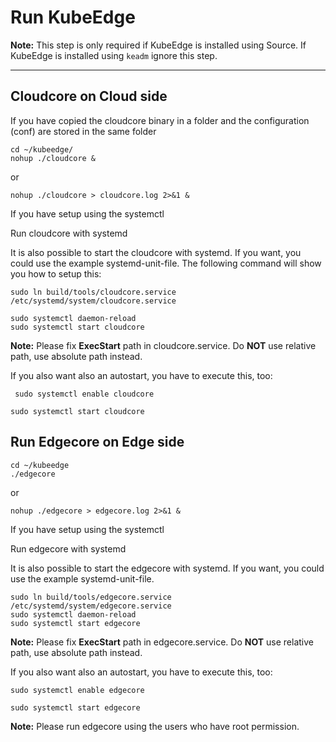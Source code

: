 # Run KubeEdge

**Note:** This step is only required if KubeEdge is installed using Source. If KubeEdge is installed using `keadm` ignore this step.
***

## Cloudcore on Cloud side

If you have copied the cloudcore binary in a folder and the configuration (conf) are stored in the same folder

```shell
cd ~/kubeedge/
nohup ./cloudcore &
```

or

 ```shell
nohup ./cloudcore > cloudcore.log 2>&1 &
 ```

If you have setup using the systemctl

Run cloudcore with systemd

It is also possible to start the cloudcore with systemd. If you want, you could use the example systemd-unit-file. The following command will show you how to setup this:

```shell
sudo ln build/tools/cloudcore.service /etc/systemd/system/cloudcore.service

sudo systemctl daemon-reload
sudo systemctl start cloudcore
```

**Note:** Please fix __ExecStart__ path in cloudcore.service. Do __NOT__ use relative path, use absolute path instead.

If you also want also an autostart, you have to execute this, too:

```shell
 sudo systemctl enable cloudcore
 ```

```shell
sudo systemctl start cloudcore
```

## Run Edgecore on Edge side

```shell
cd ~/kubeedge
./edgecore
 ```

 or

 ```shell
nohup ./edgecore > edgecore.log 2>&1 &
 ```

If you have setup using the systemctl
 
Run edgecore with systemd
 
It is also possible to start the edgecore with systemd. If you want, you could use the example systemd-unit-file.
 
```shell
sudo ln build/tools/edgecore.service /etc/systemd/system/edgecore.service
sudo systemctl daemon-reload
sudo systemctl start edgecore
```
 
**Note:** Please fix __ExecStart__ path in edgecore.service. Do __NOT__ use relative path, use absolute path instead.
 
If you also want also an autostart, you have to execute this, too:
 
```shell
sudo systemctl enable edgecore
```

```shell
sudo systemctl start edgecore
```

**Note:** Please run edgecore using the users who have root permission.
